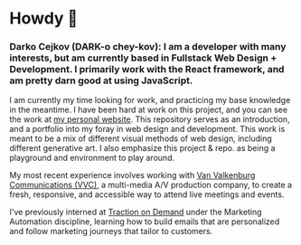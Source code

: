 # Howdy 🤠

### Darko Cejkov (DARK-o chey-kov): I am a developer with many interests, but am currently based in Fullstack Web Design + Development. I primarily work with the React framework, and am pretty darn good at using JavaScript.
 
I am currently my time looking for work, and practicing my base knowledge in the meantime. I have been hard at work on this project, and you can see the work at [my personal website](www.darkocejkov.ca). This repository serves as an introduction, and a portfolio into my foray in web design and development. This work is meant to be a mix of different visual methods of web design, including different generative art. I also emphasize this project & repo. as being a playground and environment to play around.

My most recent experience involves working with [Van Valkenburg Communications (VVC)](https://www.vvc.ca), a multi-media A/V production company, to create a fresh, responsive, and accessible way to attend live meetings and events.

I've previously interned at [Traction on Demand](https://www.linkedin.com/company/traction-on-demand) under the Marketing Automation discipline, learning how to build emails that are personalized and follow marketing journeys that tailor to customers.

<!--
**darkocejkov/darkocejkov** is a ✨ _special_ ✨ repository because its `README.md` (this file) appears on your GitHub profile.

Here are some ideas to get you started:

- 🔭 I’m currently working on ...
- 🌱 I’m currently learning ...
- 👯 I’m looking to collaborate on ...
- 🤔 I’m looking for help with ...
- 💬 Ask me about ...
- 📫 How to reach me: ...
- 😄 Pronouns: ...
- ⚡ Fun fact: ...
-->
